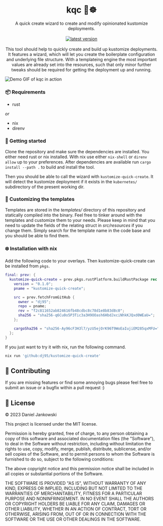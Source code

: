 <h1 align="center">kqc 🚀☸️</h1>

<p align="center">
  A quick create wizard to create and modify opinionated kustomize deployments.
  <br><br>
  <a href="https://github.com/dj95/kustomize-quick-create/releases">
    <img alt="latest version" src="https://img.shields.io/github/v/tag/dj95/kustomize-quick-create.svg?sort=semver" />
  </a>
  <br><br>
  This tool should help to quickly create and build up kustomize deployments. It features a wizard, which
  will let you create the boilerplate configuration and underlying file structure. With a templateing
  engine the most important values are already set into the resources, such that only minor further tweaks
  should be required for getting the deployment up and running.
</p>


![Demo GIF of kqc in action](./example/demo.gif)


### 📦 Requirements

- rust

*or*

- nix
- direnv


### 🚀 Getting started

Clone the repository and make sure the dependencies are installed. You either need rust or nix installed.
With nix use either `nix-shell` or `direnv allow` up to your preferences.
After dependencies are available run `cargo install --path .` to build and install the tool.

Then you should be able to call the wizard with `kustomize-quick-create`.
It will detect the kustomize deployment if it exists in the `kubernetes/` subdirectory of the present working dir.


### 🧪 Customizing the templates

Templates are stored in the *templates/* directory of this repository and statically compiled into the binary.
Feel free to tinker around with the templates and customize them to your needs.
Please keep in mind that you need to update the fields of the relating struct in *src/resources* if you change them.
Simply search for the template name in the code base and you should be able to find them.


### ❄️ Installation with nix


Add the following code to your overlays. Then kustomize-quick-create can be installed from `pkgs`.

```nix
final: prev: {
  kustomize-quick-create = prev.pkgs.rustPlatform.buildRustPackage rec {
    version = "0.1.0";
    pname = "kustomize-quick-create";

    src = prev.fetchFromGitHub {
      owner = "dj95";
      repo = pname;
      rev = "f2c811652ab824616fb48cdbc8c78d1e8b83d8c0";
      sha256 = "sha256-q6Cu0o5P3Tic3a3H9OOash6HbdJxciNhkKJQxd0WEaU=";
    };

    cargoSha256 = "sha256-Ay96cF3H3l7/yzU5ejOrK96T9WoEaIujiEM285qxMFU=";
  };
}
```

If you just want to try it with nix, run the following command.

```bash
nix run 'github:dj95/kustomize-quick-create'
```


## 🤝 Contributing

If you are missing features or find some annoying bugs please feel free to submit an issue or a bugfix within a pull request :)


## 📝 License

© 2023 Daniel Jankowski


This project is licensed under the MIT license.


Permission is hereby granted, free of charge, to any person obtaining a copy
of this software and associated documentation files (the "Software"), to deal
in the Software without restriction, including without limitation the rights
to use, copy, modify, merge, publish, distribute, sublicense, and/or sell
copies of the Software, and to permit persons to whom the Software is
furnished to do so, subject to the following conditions:


The above copyright notice and this permission notice shall be included in all
copies or substantial portions of the Software.


THE SOFTWARE IS PROVIDED "AS IS", WITHOUT WARRANTY OF ANY KIND, EXPRESS OR
IMPLIED, INCLUDING BUT NOT LIMITED TO THE WARRANTIES OF MERCHANTABILITY,
FITNESS FOR A PARTICULAR PURPOSE AND NONINFRINGEMENT. IN NO EVENT SHALL THE
AUTHORS OR COPYRIGHT HOLDERS BE LIABLE FOR ANY CLAIM, DAMAGES OR OTHER
LIABILITY, WHETHER IN AN ACTION OF CONTRACT, TORT OR OTHERWISE, ARISING FROM,
OUT OF OR IN CONNECTION WITH THE SOFTWARE OR THE USE OR OTHER DEALINGS IN THE
SOFTWARE.
